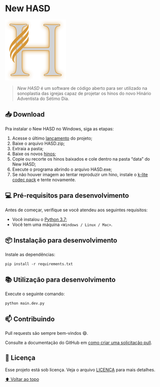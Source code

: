 # New HASD

<img src="res/img/splash.png" height="200">

> _New HASD_ é um software de código aberto para ser utilizado na sonoplastia das igrejas capaz de projetar os hinos do novo Hinário Adventista do Sétimo Dia.

## 📥 Download

Pra instalar o New HASD no Windows, siga as etapas:

1. Acesse o último [lançamento](https://github.com/luanws/new-hasd/releases/latest) do projeto;
2. Baixe o arquivo HASD.zip;
3. Extraia a pasta;
4. Baixe os novos [hinos](https://drive.google.com/drive/folders/1XVaDUblS-r2XMgi-eb-MCYhw2xhq-tiV?usp=sharing);
5. Copie ou recorte os hinos baixados e cole dentro na pasta “data” do New HASD;
6. Execute o programa abrindo o arquivo HASD.exe;
7. Se não houver imagem ao tentar reproduzir um hino, instale o [k-lite codec pack](https://drive.google.com/file/d/1b4MPId_NZPkwFL5Qnt5PyDy9iXKoQ9qs/view?usp=sharing) e tente novamente.

## 💻 Pré-requisitos para desenvolvimento

Antes de começar, verifique se você atendeu aos seguintes requisitos:

* Você instalou o [Python 3.7](https://www.python.org/);
* Você tem uma máquina `<Windows / Linux / Mac>`.

## 📦 Instalação para desenvolvimento

Instale as dependências:

```
pip install -r requirements.txt
```

## 📚 Utilização para desenvolvimento

Execute o seguinte comando:

```
python main.dev.py
```

## 📫 Contribuindo

Pull requests são sempre bem-vindos 😄.

Consulte a documentação do GitHub em [como criar uma solicitação pull](https://help.github.com/en/github/collaborating-with-issues-and-pull-requests/creating-a-pull-request).

## 📝 Licença

Esse projeto está sob licença. Veja o arquivo [LICENÇA](LICENSE) para mais detalhes.

[⬆ Voltar ao topo](#bible-projector)